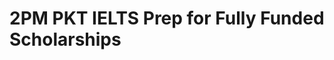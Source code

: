 # 2PM PKT IELTS Prep for Fully Funded Scholarships

<!-- - ## Week 

   1. [Day 1](https://www.facebook.com/iCodeguru/videos/1618536822223011)
   2. [Day 2]()
   3. [Day 3]()
   4. [Day 4]()
   5. [Day 5]() -->

<!-- - ## Week 

   1. [Day 1]()
   2. [Day 2]()
   3. [Day 3]()
   4. [Day 4]()
   5. [Day 5]() -->

